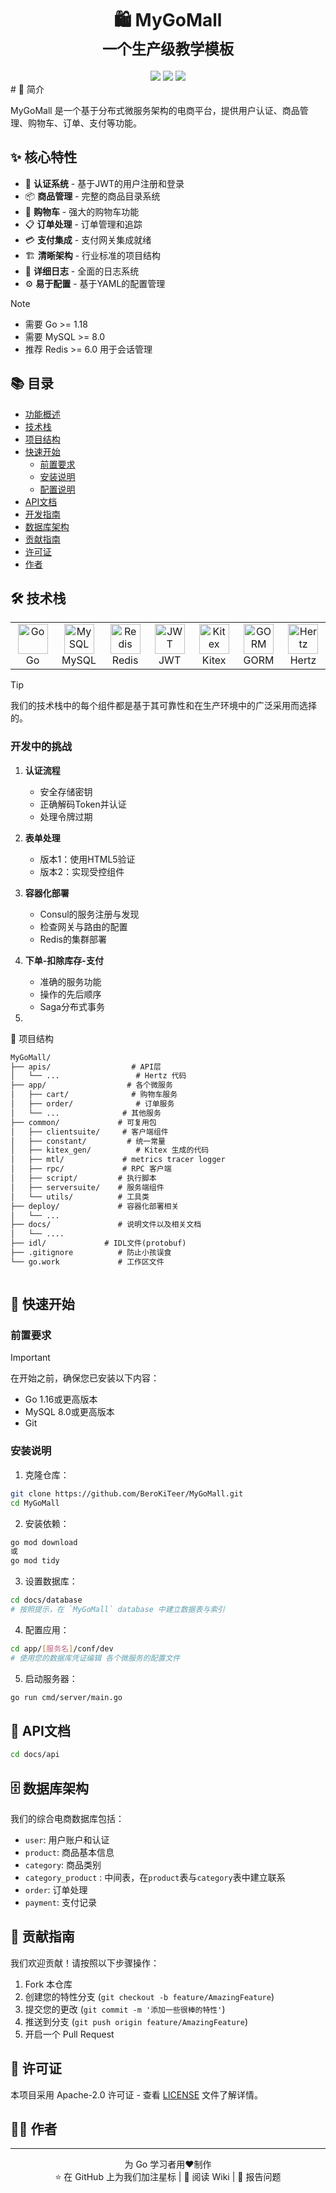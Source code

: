 <div align="center">
 <h1>🛍️ MyGoMall<br/><small>一个生产级教学模板</small></h1>
 <img src="https://img.shields.io/badge/go-%2300ADD8.svg?style=for-the-badge&logo=go&logoColor=white"/>
 <img src="https://img.shields.io/badge/mysql-%2300f.svg?style=for-the-badge&logo=mysql&logoColor=white"/>
 <img src="https://img.shields.io/badge/cloudwego-%23008ECF.svg?style=for-the-badge&logo=bytedance&logoColor=white"/>
</div>
# 🌟 简介

MyGoMall 是一个基于分布式微服务架构的电商平台，提供用户认证、商品管理、购物车、订单、支付等功能。

## ✨ 核心特性

- 🔐 **认证系统** - 基于JWT的用户注册和登录
- 📦 **商品管理** - 完整的商品目录系统
- 🛒 **购物车** - 强大的购物车功能
- 📋 **订单处理** - 订单管理和追踪
- 💳 **支付集成** - 支付网关集成就绪
- 🏗️ **清晰架构** - 行业标准的项目结构
- 📝 **详细日志** - 全面的日志系统
- ⚙️ **易于配置** - 基于YAML的配置管理

> [!NOTE]  
>
> - 需要 Go >= 1.18
> - 需要 MySQL >= 8.0
> - 推荐 Redis >= 6.0 用于会话管理

## 📚 目录

- [功能概述](#-功能概述)
- [技术栈](#-技术栈)
- [项目结构](#-项目结构)
- [快速开始](#-快速开始)
  - [前置要求](#前置要求)
  - [安装说明](#安装说明)
  - [配置说明](#配置说明)
- [API文档](#-api文档)
- [开发指南](#-开发指南)
- [数据库架构](#-数据库架构)
- [贡献指南](#-贡献指南)
- [许可证](#-许可证)
- [作者](#-作者)

## 🛠️ 技术栈

<div align="center">
  <table>
    <tr>
      <td align="center" width="96">
        <img src="https://cdn.simpleicons.org/go" width="48" height="48" alt="Go" />
        <br>Go
      </td>
      <td align="center" width="96">
        <img src="https://cdn.simpleicons.org/mysql" width="48" height="48" alt="MySQL" />
        <br>MySQL
      </td>
      <td align="center" width="96">
        <img src="https://cdn.simpleicons.org/redis" width="48" height="48" alt="Redis" />
        <br>Redis
      </td>
      <td align="center" width="96">
        <img src="https://cdn.simpleicons.org/jsonwebtokens" width="48" height="48" alt="JWT" />
        <br>JWT
      </td>
      <td align="center" width="96">
        <img src="https://cdn.simpleicons.org/bytedance" width="48" height="48" alt="Kitex" />
        <br>Kitex
      </td>
      <td align="center" width="96">
        <img src="https://cdn.simpleicons.org/go/00ADD8" width="48" height="48" alt="GORM" />
        <br>GORM
      </td>
      <td align="center" width="96">
        <img src="https://cdn.simpleicons.org/bytedance" width="48" height="48" alt="Hertz" />
        <br>Hertz
      </td>
    </tr>
  </table>
</div>

> [!TIP]  
> 我们的技术栈中的每个组件都是基于其可靠性和在生产环境中的广泛采用而选择的。

### 开发中的挑战

1. **认证流程**

   - 安全存储密钥
   - 正确解码Token并认证
   - 处理令牌过期

2. **表单处理**
   - 版本1：使用HTML5验证
   - 版本2：实现受控组件

3. **容器化部署**

   - Consul的服务注册与发现
   - 检查网关与路由的配置
   - Redis的集群部署

4. **下单-扣除库存-支付**

   - 准确的服务功能
   - 操作的先后顺序
   - Saga分布式事务

5. 

   📂 项目结构

```tex
MyGoMall/
├── apis/                  # API层
│   └── ...   				# Hertz 代码
├── app/                  # 各个微服务
│   ├── cart/              # 购物车服务
│   ├── order/              # 订单服务
│   └── ...              # 其他服务
├── common/             # 可复用包
│   ├── clientsuite/     # 客户端组件
│   ├── constant/         # 统一常量
│   ├── kitex_gen/          # Kitex 生成的代码
│   ├── mtl/             # metrics tracer logger
│   ├── rpc/             # RPC 客户端
│   ├── script/         # 执行脚本
│   ├── serversuite/    # 服务端组件
│   └── utils/			# 工具类
├── deploy/             # 容器化部署相关
│   └── ...      
├── docs/				# 说明文件以及相关文档
│   └── ....
├── idl/             # IDL文件(protobuf)
├── .gitignore			# 防止小孩误食
└── go.work				# 工作区文件
```

```

```

## 🚀 快速开始

### 前置要求

> [!IMPORTANT]  
> 在开始之前，确保您已安装以下内容：
> - Go 1.16或更高版本
> - MySQL 8.0或更高版本
> - Git

### 安装说明

1. 克隆仓库：
```bash
git clone https://github.com/BeroKiTeer/MyGoMall.git
cd MyGoMall
```

2. 安装依赖：
```bash
go mod download
或
go mod tidy
```

3. 设置数据库：
```bash
cd docs/database
# 按照提示，在 `MyGoMall` database 中建立数据表与索引
```

4. 配置应用：
```bash
cd app/[服务名]/conf/dev
# 使用您的数据库凭证编辑 各个微服务的配置文件
```

5. 启动服务器：
```bash
go run cmd/server/main.go
```

## 📝 API文档

```bash
cd docs/api
```



## 🗄️ 数据库架构

我们的综合电商数据库包括：

- `user`: 用户账户和认证
- `product`: 商品基本信息
- `category`: 商品类别
- `category_product` : 中间表，在`product`表与`category`表中建立联系
- `order`: 订单处理
- `payment`: 支付记录

## 🤝 贡献指南

我们欢迎贡献！请按照以下步骤操作：

1. Fork 本仓库
2. 创建您的特性分支 (`git checkout -b feature/AmazingFeature`)
3. 提交您的更改 (`git commit -m '添加一些很棒的特性'`)
4. 推送到分支 (`git push origin feature/AmazingFeature`)
5. 开启一个 Pull Request

## 📄 许可证

本项目采用 Apache-2.0 许可证 - 查看 [LICENSE](LICENSE) 文件了解详情。

## 🙋‍♀ 作者


---

<div align="center">
为 Go 学习者用❤️制作
<br/>
⭐ 在 GitHub 上为我们加注星标 | 📖 阅读 Wiki | 🐛 报告问题
</div>